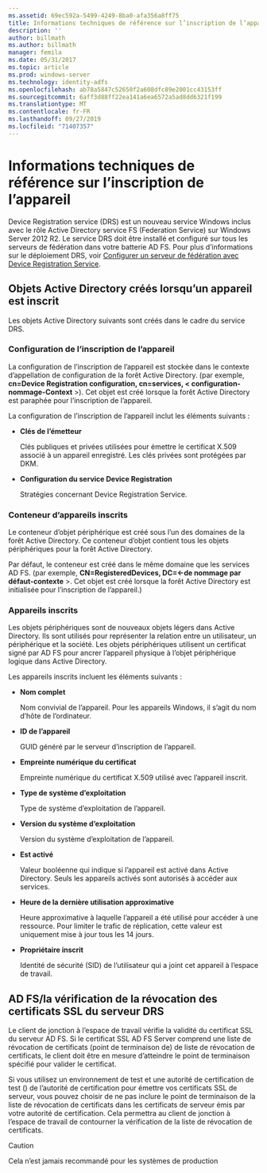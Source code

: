 ```yaml
---
ms.assetid: 69ec592a-5499-4249-8ba0-afa356a8ff75
title: Informations techniques de référence sur l’inscription de l’appareil
description: ''
author: billmath
ms.author: billmath
manager: femila
ms.date: 05/31/2017
ms.topic: article
ms.prod: windows-server
ms.technology: identity-adfs
ms.openlocfilehash: ab78a5847c52650f2a608dfc89e2001cc43153ff
ms.sourcegitcommit: 6aff3d88ff22ea141a6ea6572a5ad8dd6321f199
ms.translationtype: MT
ms.contentlocale: fr-FR
ms.lasthandoff: 09/27/2019
ms.locfileid: "71407357"
---
```

# <a name="device-registration-technical-reference"></a>Informations techniques de référence sur l’inscription de l’appareil
Device Registration service \(DRS\) est un nouveau service Windows inclus avec le rôle Active Directory service FS (Federation Service) sur Windows Server 2012 R2.  Le service DRS doit être installé et configuré sur tous les serveurs de fédération dans votre batterie AD FS.  Pour plus d’informations sur le déploiement DRS, voir [Configurer un serveur de fédération avec Device Registration Service](https://technet.microsoft.com/library/dn486831.aspx).  
  
## <a name="active-directory-objects-created-when-a-device-is-registered"></a>Objets Active Directory créés lorsqu’un appareil est inscrit  
Les objets Active Directory suivants sont créés dans le cadre du service DRS.  
  
### <a name="device-registration-configuration"></a>Configuration de l’inscription de l’appareil  
La configuration de l’inscription de l’appareil est stockée dans le contexte d’appellation de configuration de la forêt Active Directory. \(par exemple, **cn\=Device Registration configuration, cn\=services, < configuration\-nommage\-Context** >\). Cet objet est créé lorsque la forêt Active Directory est paraphée pour l’inscription de l’appareil.  
  
La configuration de l’inscription de l’appareil inclut les éléments suivants :  
  
-   **Clés de l’émetteur**  
  
    Clés publiques et privées utilisées pour émettre le certificat X.509 associé à un appareil enregistré.  Les clés privées sont protégées par DKM.  
  
-   **Configuration du service Device Registration**  
  
    Stratégies concernant Device Registration Service.  
  
### <a name="registered-devices-container"></a>Conteneur d’appareils inscrits  
Le conteneur d’objet périphérique est créé sous l’un des domaines de la forêt Active Directory.  Ce conteneur d’objet contient tous les objets périphériques pour la forêt Active Directory.  
  
Par défaut, le conteneur est créé dans le même domaine que les services AD FS.  \(par exemple, **CN\=RegisteredDevices, DC\=<\-de nommage par défaut\-contexte** >. Cet objet est créé lorsque la forêt Active Directory est initialisée pour l’inscription de l’appareil.\)  
  
### <a name="registered-devices"></a>Appareils inscrits  
Les objets périphériques sont de nouveaux objets légers dans Active Directory.  Ils sont utilisés pour représenter la relation entre un utilisateur, un périphérique et la société.  Les objets périphériques utilisent un certificat signé par AD FS pour ancrer l’appareil physique à l’objet périphérique logique dans Active Directory.  
  
Les appareils inscrits incluent les éléments suivants :  
  
-   **Nom complet**  
  
    Nom convivial de l’appareil.  Pour les appareils Windows, il s’agit du nom d’hôte de l’ordinateur.  
  
-   **ID de l’appareil**  
  
    GUID généré par le serveur d’inscription de l’appareil.  
  
-   **Empreinte numérique du certificat**  
  
    Empreinte numérique du certificat X.509 utilisé avec l’appareil inscrit.  
  
-   **Type de système d’exploitation**  
  
    Type de système d’exploitation de l’appareil.  
  
-   **Version du système d’exploitation**  
  
    Version du système d’exploitation de l’appareil.  
  
-   **Est activé**  
  
    Valeur booléenne qui indique si l’appareil est activé dans Active Directory.  Seuls les appareils activés sont autorisés à accéder aux services.  
  
-   **Heure de la dernière utilisation approximative**  
  
    Heure approximative à laquelle l’appareil a été utilisé pour accéder à une ressource.  Pour limiter le trafic de réplication, cette valeur est uniquement mise à jour tous les 14 jours.  
  
-   **Propriétaire inscrit**  
  
    Identité de sécurité \(SID\) de l’utilisateur qui a joint cet appareil à l’espace de travail.  
  
## <a name="ad-fsdrs-server-ssl-certificate-revocation-checking"></a>AD FS\/la vérification de la révocation des certificats SSL du serveur DRS  
Le client de jonction à l’espace de travail vérifie la validité du certificat SSL du serveur AD FS.  Si le certificat SSL AD FS Server comprend une liste de révocation de certificats \(point de terminaison de\) de liste de révocation de certificats, le client doit être en mesure d’atteindre le point de terminaison spécifié pour valider le certificat.  
  
Si vous utilisez un environnement de test et une autorité de certification de test \(\) de l’autorité de certification pour émettre vos certificats SSL de serveur, vous pouvez choisir de ne pas inclure le point de terminaison de la liste de révocation de certificats dans les certificats de serveur émis par votre autorité de certification.  Cela permettra au client de jonction à l’espace de travail de contourner la vérification de la liste de révocation de certificats.  
  
> [!CAUTION]  
> Cela n’est jamais recommandé pour les systèmes de production  
  

